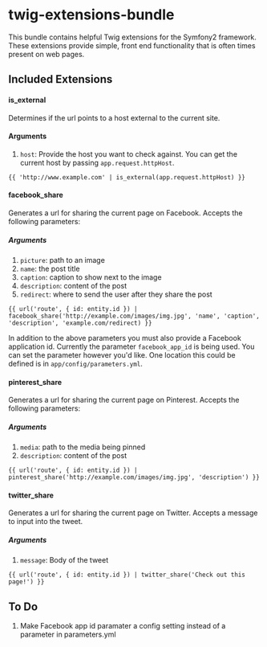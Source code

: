 twig-extensions-bundle
======================

This bundle contains helpful Twig extensions for the Symfony2 framework. These extensions provide simple, front end 
functionality that is often times present on web pages.

## Included Extensions

#### is_external
Determines if the url points to a host external to the current site.

#### Arguments
1. `host`: Provide the host you want to check against. You can get the current host by passing `app.request.httpHost`.

```twig
{{ 'http://www.example.com' | is_external(app.request.httpHost) }}
```


#### facebook_share
Generates a url for sharing the current page on Facebook. Accepts the following parameters:

##### Arguments
1. `picture`: path to an image
2. `name`: the post title
3. `caption`: caption to show next to the image
4. `description`: content of the post
5. `redirect`: where to send the user after they share the post 

```twig
{{ url('route', { id: entity.id }) | facebook_share('http://example.com/images/img.jpg', 'name', 'caption', 'description', 'example.com/redirect) }}
```

In addition to the above parameters you must also provide a Facebook application id. Currently the parameter `facebook_app_id` 
is being used. You can set the parameter however you'd like. One location this could be defined is in `app/config/parameters.yml`.


#### pinterest_share
Generates a url for sharing the current page on Pinterest. Accepts the following parameters:

##### Arguments
1. `media`: path to the media being pinned
2. `description`: content of the post

```twig
{{ url('route', { id: entity.id }) | pinterest_share('http://example.com/images/img.jpg', 'description') }}
```


#### twitter_share
Generates a url for sharing the current page on Twitter. Accepts a message to input into the tweet.

##### Arguments
1.  `message`: Body of the tweet

```twig
{{ url('route', { id: entity.id }) | twitter_share('Check out this page!') }}
```


## To Do

1.  Make Facebook app id paramater a config setting instead of a parameter in parameters.yml